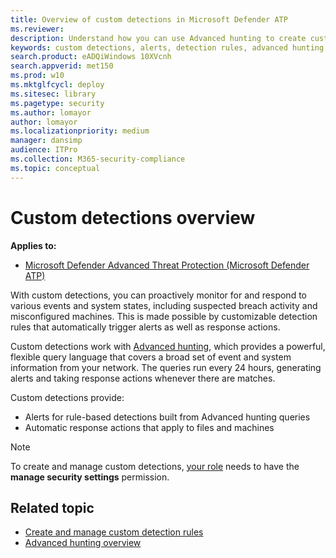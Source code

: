 ```yaml
---
title: Overview of custom detections in Microsoft Defender ATP
ms.reviewer: 
description: Understand how you can use Advanced hunting to create custom detections and generate alerts
keywords: custom detections, alerts, detection rules, advanced hunting, hunt, query, response actions, interval, mdatp, microsoft defender atp
search.product: eADQiWindows 10XVcnh
search.appverid: met150
ms.prod: w10
ms.mktglfcycl: deploy
ms.sitesec: library
ms.pagetype: security
ms.author: lomayor
author: lomayor
ms.localizationpriority: medium
manager: dansimp
audience: ITPro
ms.collection: M365-security-compliance 
ms.topic: conceptual
---
```



# Custom detections overview
**Applies to:**
- [Microsoft Defender Advanced Threat Protection (Microsoft Defender ATP)](https://go.microsoft.com/fwlink/p/?linkid=2069559)

With custom detections, you can proactively monitor for and respond to various events and system states, including suspected breach activity and misconfigured machines. This is made possible by customizable detection rules that automatically trigger alerts as well as response actions.

Custom detections work with [Advanced hunting](overview-hunting.md), which provides a powerful, flexible query language that covers a broad set of event and system information from your network. The queries run every 24 hours, generating alerts and taking response actions whenever there are matches.

Custom detections provide:
- Alerts for rule-based detections built from Advanced hunting queries
- Automatic response actions that apply to files and machines

>[!NOTE]
>To create and manage custom detections, [your role](user-roles.md#create-roles-and-assign-the-role-to-an-azure-active-directory-group) needs to have the **manage security settings** permission.

## Related topic
- [Create and manage custom detection rules](custom-detection-rules.md)
- [Advanced hunting overview](overview-hunting.md)